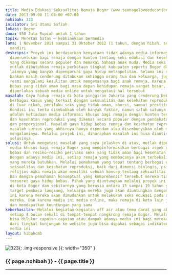 ```yaml
---
title: Media Edukasi Seksualitas Remaja Bogor (www.teenageloveeducation.com)
date: 2011-09-08 11:08:00 +07:00
nohibah: 323
inisiator: Sri Utami Sofiah
lokasi: Bogor
dana: 350 Juta Rupiah untuk 1 tahun
topik: Meretas batas – kebhinekaan bermedia
lama: 1 November 2011 sampai 31 Oktober 2012 (1 tahun, dengan hibah, selanjutnya secara
  mandiri
deskripsi: Proyek ini berdasarkan kenyataan tidak adanya media informasi yang khusus
  diperuntukan bagi remaja dengan konten tentang seks edukasi dan kesehatan reproduksi
  yang dikemas secara populer dan memakai bahasa anak muda. Media seks edukasi populer
  mutlak dibutuhkan remaja perkotaan tingkat kabupaten seperti Bogor dan kota-kota
  lainnya yang banyak dipengaruhi gaya hidup metropolitan. Selama ini seks edukasi
  bahkan masih cenderung ditabukan sehingga orang tua dan keluarga, juga lembaga pendidikan
  resmi mengalami kesulitan untuk mengemasnya bagi anak remaja. Karena dampak seks
  bebas yang tidak aman bagi masa depan kehidupan remaja sangat besar, maka sangat
  diperlukan sebuah media online untuk mengatasi hal tersebut
masalah: Gaya hidup remaja di kota pinggiran Jakarta yang cenderung bebas kerap memunculkan
  berbagai kasus yang terkait dengan seksualitas dan kesehatan reproduksi. Kehamilan
  di luar nikah, perilaku seks yang tidak aman, aborsi, sampai prostitusi remaja.
  Kondisi ini tentu disebabkan oleh banyak faktor, namun salah satunya yang utama
  adalah ketiadaan media informasi khusus bagi remaja dengan konten tentang seks edukasi
  dan kesehatan reproduksi yang dikemas secara populer dengan pendekatan persuasive
  dan proporsional. Masalah gaya hidup bebas remaja dan kesehatan reproduksi ini menjadi
  masalah serius yang akhirnya hanya dipendam atau disembunyikan oleh mereka yang
  mengalaminya. Melalui projek ini, diharapkan masalah ini bisa diantisipasi dan dicarikan
  solusinya
solusi: Untuk mengatasi masalah yang saya jelaskan di atas, mutlak diperlukan sebuah
  media khusus bagi remaja Bogor yang menginformasikan berbagai aspek dari gaya hidup
  bebas dan resiko-resiko perilaku seks yang tidak aman bagi kesehatan reproduksi.
  Dengan adanya media ini, setiap remaja yang membacanya akan terbekali oleh informasi
  yang mereka butuhkan. Melalui pemahaman yang tepat tentang berbagai dimensi dari
  seksualitas dan kesehatan reproduksi, baik dari dimensi biologis, psikologis, sampai
  relijius maka remaja akan memiliki sebuah konsep tentang seksualitas yang menyeluruh.
  Dan dengan pemahaman konseptual yang komprehensif tersebut mereka tidak akan mudah
  terseret gaya hidup bebas. Pihak yang diuntungkan melalui proyek ini selain remaja
  di kota Bogor dan sekitarnya yang berusia antara 15 sampai 19 tahun yang menjadi
  target pembaca langsung, keluarga mereka juga akan diuntungkan dengan adanya media
  ini karena mereka akan dimudahkan untuk melakukan seks edukasi pada anak remaja
  mereka. Dan karena media ini media online, maka remaja di kota lain juga bisa mengaksesnya
  dan mendapatkan keuntungan yang sama
keberhasilan: Melalui kegiatan-kegiatan off air atau temu darat yang akan diadakan
  setiap 4 bulan sekali di tempat-tempat nongkrong remaja Bogor. Melalui acara ini
  bisa dilukur capaian-capaian atau dampak adanya media ini bagi mereka. Selain itu,
  dari tingkat kunjungan ke website juga bisa dipakai sebagai indikator kesuksesan
  media ini
layout: hibahcmb
---
```


![323](/static/img/hibahcmb/323.png){: .img-responsive }{: width="350" }

### {{ page.nohibah }} - {{ page.title }}

---
